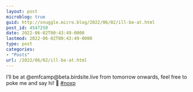 ```yaml
---
layout: post
microblog: true
guid: http://snuggle.micro.blog/2022/06/02/ill-be-at.html
post_id: 4547250
date: 2022-06-02T00:43:49-0000
lastmod: 2022-06-02T00:43:49-0000
type: post
categories:
- "Posts"
url: /2022/06/02/ill-be-at.html
---
```

<p>I’ll be at @emfcamp@beta.birdsite.live from tomorrow onwards, feel free to poke me and say hi! 👋 <a href="https://tech.lgbt/tags/noxp" class="mention hashtag" rel="tag">#<span>noxp</span></a></p>
